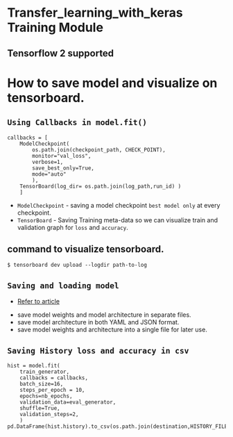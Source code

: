 # Transfer_learning_with_keras Training Module 

Tensorflow 2 supported
-----------------------------------------------------

How to save model and visualize on tensorboard.
===============================================
`Using Callbacks in model.fit()`
--------------------------------
```
callbacks = [
    ModelCheckpoint(
        os.path.join(checkpoint_path, CHECK_POINT),
        monitor="val_loss",
        verbose=1,
        save_best_only=True,
        mode="auto"
        ),
    TensorBoard(log_dir= os.path.join(log_path,run_id) )
    ]
 ```
  * `ModelCheckpoint` - saving a model checkpoint `best model only` at every checkpoint.
  * `TensorBoard` -  Saving Training meta-data so we can visualize train and validation graph for `loss` and `accuracy`.
  
 command to visualize tensorboard.
  ---------------------------------
    $ tensorboard dev upload --logdir path-to-log

`Saving and loading model`
--------------------------
- [Refer to article](https://machinelearningmastery.com/save-load-keras-deep-learning-models/)
* save model weights and model architecture in separate files.
* save model architecture in both YAML and JSON format.
* save model weights and architecture into a single file for later use.

`Saving History loss and accuracy in csv`
-----------------------------------------
```
hist = model.fit(
    train_generator,
    callbacks = callbacks,
    batch_size=16,
    steps_per_epoch = 10,
    epochs=nb_epochs,
    validation_data=eval_generator,
    shuffle=True,
    validation_steps=2,
    )
pd.DataFrame(hist.history).to_csv(os.path.join(destination,HISTORY_FILE))
```


